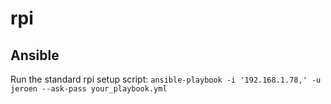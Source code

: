 # rpi

## Ansible

Run the standard rpi setup script: `ansible-playbook -i '192.168.1.78,' -u jeroen --ask-pass your_playbook.yml`